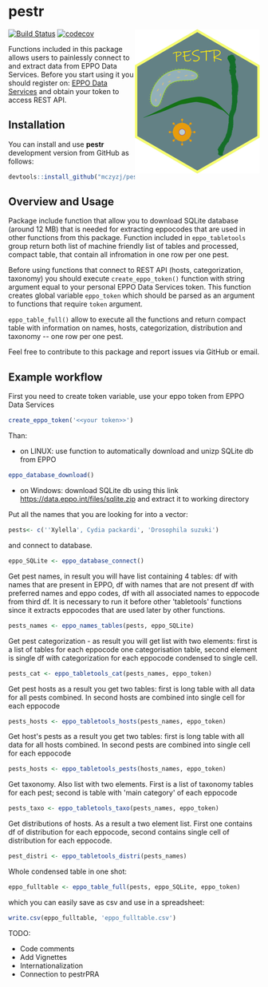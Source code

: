 # pestr

<img src="https://raw.githubusercontent.com/mczyzj/pestr/master/inst/figures/pestr-hex_center.png" width="250px" align= "right" />

[![Build Status](https://travis-ci.com/mczyzj/pestr.svg?branch=master)](https://travis-ci.com/mczyzj/pestr)
[![codecov](https://codecov.io/gh/mczyzj/pestr/branch/master/graph/badge.svg)](https://codecov.io/gh/mczyzj/pestr)

Functions included in this package allows users to painlessly connect to and
extract data from EPPO Data Services. Before you start using it you should
register on: [EPPO Data Services](https://data.eppo.int/) and obtain your token
to access REST API.

## Installation

You can install and use **pestr** development version from GitHub as follows:

```r
devtools::install_github("mczyzj/pestr")
```

## Overview and Usage

Package include function that allow you to download SQLite database
(around 12 MB) that is needed for extracting eppocodes that are used in other
functions from this package. Function included in `eppo_tabletools` group return
both list of machine friendly list of tables and processed, compact table, that
contain all infromation in one row per one pest.

Before using functions that connect to REST API (hosts, categorization, taxonomy)
you should execute `create_eppo_token()` function with string argument equal to
your personal EPPO Data Services token. This function creates global variable
`eppo_token` which should be parsed as an argument to functions that require
`token` argument.

`eppo_table_full()` allow to execute all the functions and return compact table
with information on names, hosts, categorization, distribution and taxonomy --
one row per one pest.

Feel free to contribute to this package and report issues via GitHub or email.



## Example workflow

First you need to create token variable, use your eppo token from EPPO Data Services
```r
create_eppo_token('<<your token>>')
```

Than:

* on LINUX: use function  to automatically download and unizp SQLite db from EPPO
```r
eppo_database_download()
```

* on Windows: download SQLite db using this link https://data.eppo.int/files/sqlite.zip
and extract it to working directory

Put all the names that you are looking for into a vector:

```r
pests<- c(''Xylella', Cydia packardi', 'Drosophila suzuki')
```

and connect to database.

```r
eppo_SQLite <- eppo_database_connect()
```

Get pest names, in result you will have list containing 4 tables: df with names that are present in EPPO, df with names that are not present  df with preferred names and eppo codes, df with all associated names to eppocode from third df. It is necessary to run it before other 'tabletools' functions since it extracts eppocodes that are used later by other functions.

```r
pests_names <- eppo_names_tables(pests, eppo_SQLite)
```

Get pest categorization - as result you will get list with two elements:  first is a list of tables for each eppocode one categorisation table, second element is single df with categorization for each eppocode condensed to single cell.

```r
pests_cat <- eppo_tabletools_cat(pests_names, eppo_token)
```

Get pest hosts as a result you get two tables: first is long table with all data  for all pests combined. In second hosts are combined into single cell for each eppocode

```r
pests_hosts <- eppo_tabletools_hosts(pests_names, eppo_token)
```

Get host's pests as a result you get two tables: first is long table with all data for all hosts combined. In second pests are combined into single cell for each eppocode

```r
pests_hosts <- eppo_tabletools_pests(hosts_names, eppo_token)
```

Get taxonomy. Also list with two elements. First is a list of taxonomy tables for each pest; second is table with 'main category' of each eppocode 

```r
pests_taxo <- eppo_tabletools_taxo(pests_names, eppo_token)
```

Get distributions of hosts. As a result a two element list. First one contains df of distribution for each eppocode, second contains single cell of distribution for each eppocode.

```r
pest_distri <- eppo_tabletools_distri(pests_names)
```

Whole condensed table in one shot:

```r
eppo_fulltable <- eppo_table_full(pests, eppo_SQLite, eppo_token)
```

which you can easily save as csv and use in a spreadsheet:

```r
write.csv(eppo_fulltable, 'eppo_fulltable.csv')
```

TODO:

* Code comments
* Add Vignettes
* Internationalization
* Connection to pestrPRA
